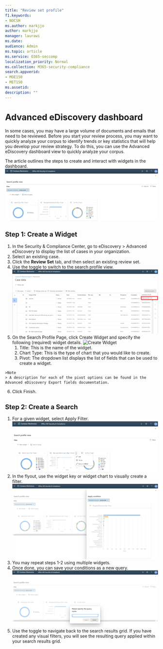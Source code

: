 ```yaml
---
title: "Review set profile"
f1.keywords:
- NOCSH
ms.author: markjjo
author: markjjo
manager: laurawi
ms.date: 
audience: Admin
ms.topic: article
ms.service: O365-seccomp
localization_priority: Normal
ms.collection: M365-security-compliance 
search.appverid: 
- MOE150
- MET150
ms.assetid:  
description: ""
---
```


# Advanced eDiscovery dashboard

In some cases, you may have a large volume of documents and emails that need to be reviewed. Before you start your review process, you may want to quickly analyze your corpus to identify trends or key statistics that will help you develop your review strategy. To do this, you can use the Advanced eDiscovery dashboard view to quickly analyze your corpus.

The article outlines the steps to create and interact with widgets in the dashboard.
![Dashboard](media/dashboardonly.png)


## Step 1: Create a Widget
  1. In the Security & Compliance Center, go to eDiscovery > Advanced eDiscovery to display the list of cases in your organization.
  2. Select an existing case.
  3. Click the **Review Set** tab, and then select an existing review set.
  4. Use the toggle to switch to the search profile view. 
        ![DashbordPivot](media/dashboardpivot.png)
  5. On the Search Profile Page, click Create Widget and specify the following (required) widget details.
        ![Create Widget](media/addwidget)
     1. Title: This is the name of the widget.
     2. Chart Type: This is the type of chart that you would like to create.
     3. Pivot: The dropdown list displays the list of fields that can be used to create a widget. 
    
    >Note
    > A description for each of the pivot options can be found in the Advanced eDiscovery Export fields documentation.
  6.	Click Finish.

## Step 2: Create a Search
1.	For a given widget, select Apply Filter.
![Dashboard](media/searchprofilehome.png)
2.	In the flyout, use the widget key or widget chart to visually create a filter.
![CreateFilter](media/applyconditionfilter.png)
3.	You may repeat steps 1-2 using multiple widgets. 
4. Once done, you can save your conditions as a new query.
![Query](media/savequery.png)
5. Use the toggle to navigate back to the search results grid. If you have created any visual filters, you will see the resulting query applied within your search results grid.
